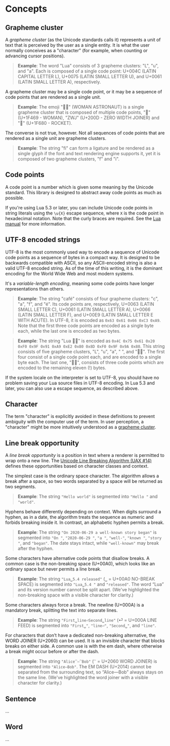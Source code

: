 # Concepts

## <a name="grapheme-cluster">Grapheme cluster</a>

A _grapheme cluster_ (as the Unicode standards calls it) represents a unit of text that is perceived by the user as a single entity. It is what the user normally conceives as a "character" (for example, when counting or advancing cursor positions).

> **Example**: The word "Lua" consists of 3 grapheme clusters: "L", "u", and "a". Each is composed of a single code point: U+004C (LATIN CAPITAL LETTER L), U+0075 (LATIN SMALL LETTER U), and U+0061 (LATIN SMALL LETTER A), respectively.

A grapheme cluster may be a single code point, or it may be a sequence of code points that are rendered as a single unit.

> **Example**: The emoji "👩‍🚀" (WOMAN ASTRONAUT) is a single grapheme cluster that is composed of multiple code points, "👩" (U+1F469 - WOMAN), "ZWJ" (U+200D - ZERO WIDTH JOINER) and "🚀" (U+1F680 - ROCKET).

The converse is not true, however. Not all sequences of code points that are rendered as a single unit are grapheme clusters.

> **Example**: The string "fi" can form a ligature and be rendered as a single glyph if the font and text rendering engine supports it, yet it is composed of two grapheme clusters, "f" and "i".

## <a name="codepoint">Code points</a>

A code point is a number which is given some meaning by the Unicode standard. This library is designed to abstract away code points as much as possible.

If you're using Lua 5.3 or later, you can include Unicode code points in string literals using the `\u{X}` escape sequence, where `X` is the code point in hexadecimal notation. Note that the curly braces are required. See the [Lua manual][unicode-espace-sequences] for more information.

[unicode-espace-sequences]: https://www.lua.org/manual/5.3/manual.html#3.1

## <a name="utf-8">UTF-8 encoded strings</a>

UTF-8 is the most commonly used way to encode a sequence of Unicode code points as a sequence of bytes in a compact way. It is designed to be backwards compatible with ASCII, so any ASCII-encoded string is also a valid UTF-8 encoded string. As of the time of this writing, it is the dominant encoding for the World Wide Web and most modern systems.

It's a _variable-length encoding_, meaning some code points have longer representations than others.

> **Example**: The string "café" consists of four grapheme clusters: "c", "a", "f", and "é". Its code points are, respectively, U+0063 (LATIN SMALL LETTER C), U+0061 (LATIN SMALL LETTER A), U+0066 (LATIN SMALL LETTER F), and U+00E9 (LATIN SMALL LETTER E WITH ACUTE). In UTF-8, it is encoded as `0x63 0x61 0x66 0xC3 0xA9`. Note that the first three code points are encoded as a single byte each, while the last one is encoded as two bytes.

> **Example**: The string "Lua 👩‍🚀" is encoded as `0x4C 0x75 0x61 0x20 0xF0 0x9F 0x91 0xA9 0xE2 0x80 0x8D 0xF0 0x9F 0x9A 0x80`. This string consists of five grapheme clusters, "L", "u", "a", " ", and "👩‍🚀". The first four consist of a single code point each, and are encoded to a single byte each. The last one, "👩‍🚀", consists of three code points which are encoded to the remaining eleven (!) bytes.

If the system locale on the interpreter is set to UTF-8, you should have no problem saving your Lua source files in UTF-8 encoding. In Lua 5.3 and later, you can also use a escape sequence, as described above.

## <a name="character">Character</a>

The term "character" is explicitly avoided in these definitions to prevent ambiguity with the computer use of the term. In user perception, a "character" might be more intuitively understood as a [grapheme cluster](#grapheme-cluster).

## <a name="line-break-opportunity">Line break opportunity</a>

A _line break opportunity_ is a position in text where a renderer is permitted to wrap onto a new line. The [Unicode Line Breaking Algorithm (UAX #14)][uax-14] defines these opportunities based on character classes and context.

The simplest case is the ordinary space character. The algorithm allows a break after a space, so two words separated by a space will be returned as two segments.

> **Example**: The string `"Hello world"` is segmented into `"Hello "` and `"world"`.

Hyphens behave differently depending on context. When digits surround a hyphen, as in a date, the algorithm treats the sequence as numeric and forbids breaking inside it. In contrast, an alphabetic hyphen permits a break.

> **Example**: The string `"On 2020-06-29 a well-known story began"` is segmented into `"On "`, `"2020-06-29 "`, `"a "`, `"well-"`, `"known "`, `"story "`, and `"began"`. The date stays intact, while `"well-known"` may break after the hyphen.

Some characters have alternative code points that disallow breaks. A common case is the non-breaking space (U+00A0), which looks like an ordinary space but never permits a line break.

> **Example**: The string `"Lua␣5.4 released"` (`␣` = U+00A0 NO-BREAK SPACE) is segmented into `"Lua␣5.4 "` and `"released"`. The word “Lua” and its version number cannot be split apart. (We've highlighted the non-breaking space with a visible character for clarity.)

Some characters always force a break. The newline (U+000A) is a mandatory break, splitting the text into separate lines.

> **Example**: The string `"First␣line⏎Second␣line"` (⏎ = U+000A LINE FEED) is segmented into `"First␣"`, `"line⏎"`, `"Second␣"`, and `"line"`.

For characters that don’t have a dedicated non-breaking alternative, the WORD JOINER (U+2060) can be used. It is an invisible character that blocks breaks on either side. A common use is with the em dash, where otherwise a break might occur before or after the dash.

> **Example**: The string `"Alice⁠⁀—⁀⁠Bob"` (`⁀` = U+2060 WORD JOINER) is segmented into `"Alice⁠—⁠Bob"`. The EM DASH (U+2014) cannot be separated from the surrounding text, so “Alice—Bob” always stays on the same line. (We've highlighted the word joiner with a visible character for clarity.)

[uax-14]: https://www.unicode.org/reports/tr14/

## <a name="sentence">Sentence</a>

...

## <a name="word">Word</a>

...

